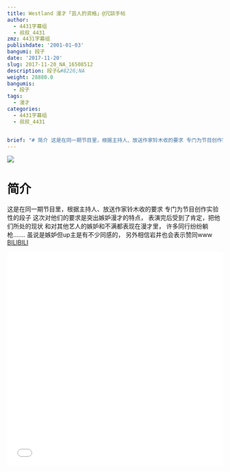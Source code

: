 ```yaml
---
title: Westland 漫才「芸人的资格」@冗談手帖
author:
  - 4431字幕组
  - 叔叔_4431
zmz: 4431字幕组
publishdate: '2001-01-03'
bangumi: 段子
date: '2017-11-20'
slug: 2017-11-20_NA_16508512
description: 段子&#8226;NA
weight: 28880.0
bangumis:
  - 段子
tags:
  - 漫才
categories:
  - 4431字幕组
  - 叔叔_4431


brief: "# 简介 这是在同一期节目里，根据主持人、放送作家铃木收的要求 专门为节目创作实验性的段子 这次对他们的要求是突出嫉妒漫才的特点， 表演完后受到了肯定，把他们所处的现状 和对其他艺人的嫉妒和不满都表现在漫才里， 许多同行纷纷躺枪....... 虽说是嫉妒但up主是有不少同感的， 另外相信岩井也会表示赞同www"
---
```

![](https://i.imgur.com/rUU9clM.png)
# 简介  
这是在同一期节目里，根据主持人、放送作家铃木收的要求
专门为节目创作实验性的段子
这次对他们的要求是突出嫉妒漫才的特点，
表演完后受到了肯定，把他们所处的现状
和对其他艺人的嫉妒和不满都表现在漫才里，
许多同行纷纷躺枪.......
虽说是嫉妒但up主是有不少同感的，
另外相信岩井也会表示赞同www
  [BILIBILI](https://www.bilibili.com/video/av16508512/)

<div class="vcontainer">  <iframe class="video" src="//www.bilibili.com/blackboard/player.html?aid=16508512" width="100%" height="500" frameborder="0" allowfullscreen="allowfullscreen"></iframe></div>
